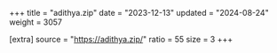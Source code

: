 +++
title = "adithya.zip"
date = "2023-12-13"
updated = "2024-08-24"
weight = 3057

[extra]
source = "https://adithya.zip/"
ratio = 55
size = 3
+++
